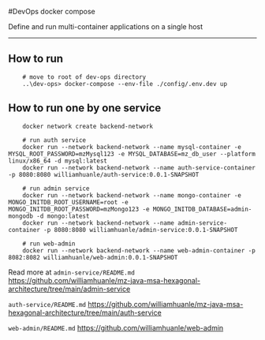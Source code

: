 #DevOps docker compose

Define and run multi-container applications on a single host
- --
## How to run

```
    # move to root of dev-ops directory
    ..\dev-ops> docker-compose --env-file ./config/.env.dev up 
```

## How to run one by one service

```
    docker network create backend-network
    
    # run auth service
    docker run --network backend-network --name mysql-container -e MYSQL_ROOT_PASSWORD=mzMysql123 -e MYSQL_DATABASE=mz_db_user --platform linux/x86_64 -d mysql:latest
    docker run --network backend-network --name auth-service-container -p 8080:8080 williamhuanle/auth-service:0.0.1-SNAPSHOT
    
    # run admin service
    docker run --network backend-network --name mongo-container -e MONGO_INITDB_ROOT_USERNAME=root -e MONGO_INITDB_ROOT_PASSWORD=mzMongo123 -e MONGO_INITDB_DATABASE=admin-mongodb -d mongo:latest
    docker run --network backend-network --name admin-service-container -p 8080:8080 williamhuanle/admin-service:0.0.1-SNAPSHOT
    
    # run web-admin
    docker run --network backend-network --name web-admin-container -p 8082:8082 williamhuanle/web-admin:0.0.1-SNAPSHOT
```

Read more at 
`admin-service/README.md` https://github.com/williamhuanle/mz-java-msa-hexagonal-architecture/tree/main/admin-service

`auth-service/README.md` https://github.com/williamhuanle/mz-java-msa-hexagonal-architecture/tree/main/auth-service

`web-admin/README.md` https://github.com/williamhuanle/web-admin 

